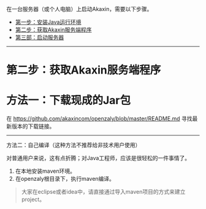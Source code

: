 

在一台服务器（或个人电脑）上启动Akaxin，需要以下步骤。

* [第一步：安装Java运行环境](step-1-java.md)
* [第二步：获取Akaxin服务端程序](step-2-jar.md)
* [第三部：启动服务器](step-3-run.md)

----


# 第二步：获取Akaxin服务端程序

方法一：下载现成的Jar包
====

在 https://github.com/akaxincom/openzaly/blob/master/README.md 寻找最新版本的下载链接。


----

方法二：自己编译（这种方法不推荐给非技术用户使用）

对普通用户来说，这有点折腾；对Java工程师，应该是很轻松的一件事情了。

1. 在本地安装maven环境。
2. 在openzaly根目录下，执行maven编译。

> 大家在eclipse或者idea中，请直接通过导入maven项目的方式来建立project。
